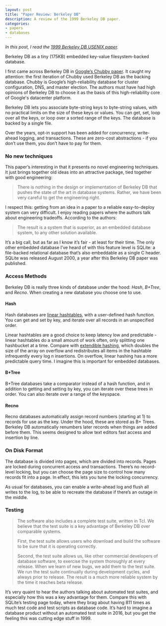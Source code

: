 ```yaml
---
layout: post
title: "Paper Review: Berkeley DB"
description: A review of the 1999 Berkeley DB paper.
categories:
- papers
- databases
---
```


*In this post, I read the [1999 Berkeley DB USENIX paper][bdb].*

Berkeley DB as a tiny (175KB) embedded key-value filesystem-backed database.

I first came across Berkeley DB in [Google’s Chubby paper][chubby]. It caught
my attention: the first iteration of Chubby used Berkeley DB as the backing
database. Chubby is Google’s high-reliability database for cluster
configuration, DNS, and master election. The authors must have had high
opinions of Berkeley DB to choose it as the basis of this high-reliability core
of Google's datacenter platform.

Berkeley DB lets you associate byte-string keys to byte-string values, with no
practical limits on the size of these keys or values. You can get, set, loop
over all the keys, or loop over a sorted range of the keys. The database is
backed by a single file.

Over the years, opt-in support has been added for concurrency, write-ahead
logging, and transactions. These are zero-cost abstractions - if you don’t use
them, you don’t have to pay for them.

### No new techniques
This paper’s interesting in that it presents no novel engineering techniques.
It just brings together old ideas into an attractive package, tied together
with good engineering:

>  There is nothing in the design or implementation of Berkeley DB that pushes
  the state of the art in database systems. Rather, we have been very careful
  to get the engineering right.

I respect this: getting from an idea in a paper to a reliable easy-to-deploy
system can very difficult. I enjoy reading papers where the authors talk about
engineering tradeoffs. According to the authors:

> The result is a system that is superior, as an embedded database system, to any other solution available.

It’s a big call, but as far as I know it’s fair - at least for their time. The
only other embedded database I’ve heard of with this feature level is SQLite: a
file-backed relational database that’s also embeddable as a single C header.
SQLite was released August 2000, a year after this Berkeley DB paper was
published.

### Access Methods
Berkeley DB is really three kinds of database under the hood: *Hash*, *B+Tree*,
and *Recno*. When creating a new database you choose one to use.

#### Hash
Hash databases are [linear hashtables][linear], with a user-defined hash
function. You can get and set by key, and iterate over all records in an
unspecified order.

Linear hashtables are a good choice to keep latency low and predictable -
linear hashtables do a small amount of work often, only splitting one
hashbucket at a time.  Compare with [extendible hashing][extendible], which
doubles the size of the array on overflow and redistributes all items in the
hashtable infrequently every log n insertions. On overflow, linear hashing has
a more predictable query time. I imagine this is important for embedded
databases.

#### B+Tree
B+Tree databases take a comparator instead of a hash function, and in addition
to getting and setting by key, you can iterate over these trees in order. You
can also iterate over a range of the keyspace.

#### Recno
Recno databases automatically assign record numbers (starting at 1) to records
for use as the key. Under the hood, these are stored as B+ Trees. Berkeley DB
automatically renumbers later records when things are added before them. This
seems designed to allow text editors fast access and insertion by line.

### On Disk Format
The database is divided into pages, which are divided into records. Pages are
locked during concurrent access and transactions. There’s no record-level
locking, but you can choose the page size to control how many records fit into
a page. In effect, this lets you tune the locking concurrency.

As usual for databases, you can enable a write-ahead log and flush all writes
to the log, to be able to recreate the database if there’s an outage in the
middle.

### Testing
> The software also includes a complete test suite, written
in Tcl. We believe that the test suite is a key advantage
of Berkeley DB over comparable systems.
>
> First, the test suite allows users who download and
build the software to be sure that it is operating correctly.
>
> Second, the test suite allows us, like other commercial
developers of database software, to exercise the system
thoroughly at every release. When we learn of new
bugs, we add them to the test suite. We run the test
suite continually during development cycles, and
always prior to release. The result is a much more reliable
system by the time it reaches beta release.

It’s very quaint to hear the authors talking about automated test suites, and
especially how this was a key advantage for them. Compare this with SQLite’s
testing page today, where they brag about having 811 times as much test code
and test scripts as database code. It’s hard to imagine a database product
without an automated test suite in 2016, but you get the feeling this was
cutting edge stuff in 1999.

[bdb]: http://static.usenix.org/event/usenix99/full_papers/olson/olson.pdf
[chubby]: http://research.google.com/archive/chubby.html
[linear]: https://en.wikipedia.org/wiki/Linear_hashing
[extendible]: https://en.wikipedia.org/wiki/Extendible_hashing
